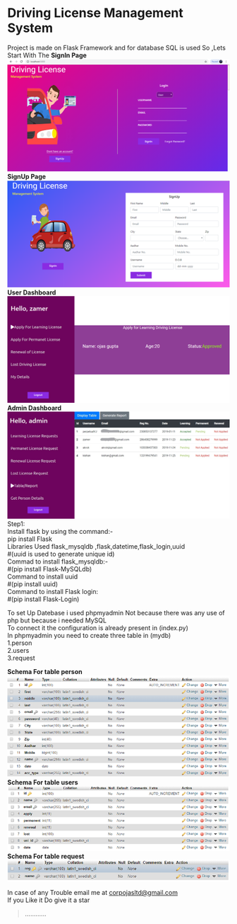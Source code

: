 
# Driving License Management System<br/>
Project is made on Flask Framework and for database SQL is used
So ,Lets Start With The
**SignIn Page**
![](Screenshots/Screenshot%20(5).png)
**SignUp Page**
![](Screenshots/Screenshot%20(9).png)
**User Dashboard**
![](Screenshots/Screenshot%20(10).png)
**Admin Dashboard**
![](Screenshots/Screenshot%20(15)_LI.jpg)
Step1:<br/>
Install flask by using the command:-<br/>
pip install Flask<br/>
Libraries Used flask_mysqldb ,flask,datetime,flask_login,uuid<br/>
#(uuid is used to generate unique id)<br/>
Commad to install flask_mysqldb:-<br/>
#(pip install Flask-MySQLdb)<br/>
Command to install uuid<br/>
#(pip install uuid)<br/>
Command to install Flask login:<br/>
#(pip install Flask-Login)<br/>

To set Up Datebase i used phpmyadmin Not because there was any use of php but because i needed MySQL<br/>
To connect it the configuration is already present in (index.py)<br/>
In phpmyadmin you need to create three table in (mydb)<br/>
1.person<br/>
2.users<br/>
3.request<br/>

**Schema For table person**
![](Screenshots/1.PNG)
**Schema For table users**
![](Screenshots/3.PNG)
**Schema For table request**
![](Screenshots/2.PNG)



In case of any Trouble email me at corpojasltd@gmail.com<br/>
If you Like it Do give it a star<br/>
>............<br/>







